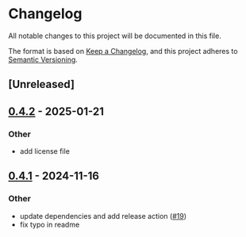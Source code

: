 # Changelog

All notable changes to this project will be documented in this file.

The format is based on [Keep a Changelog](https://keepachangelog.com/en/1.0.0/),
and this project adheres to [Semantic Versioning](https://semver.org/spec/v2.0.0.html).

## [Unreleased]

## [0.4.2](https://github.com/eegli/mfaws/compare/v0.4.1...v0.4.2) - 2025-01-21

### Other

- add license file

## [0.4.1](https://github.com/eegli/mfaws/compare/v0.4.0...v0.4.1) - 2024-11-16

### Other

- update dependencies and add release action ([#19](https://github.com/eegli/mfaws/pull/19))
- fix typo in readme
